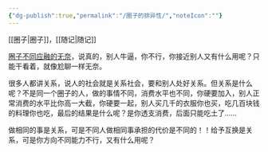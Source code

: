 ```yaml
---
{"dg-publish":true,"permalink":"/圈子的排异性/","noteIcon":""}
---
```


[[圈子\|圈子]]，[[随记\|随记]]

[圈子不同应融的无奈](https://www.tiktok.com/t/ZT8yHgLbY/)，说真的，别人牛逼，你不行，你接近别人又有什么用呢？只能干看着，就像尬聊一样无奈。

很多人都讲关系，说人的社会就是关系社会，要和别人处好关系。但关系是什么呢？不是同一个圈子的人，做的事情不同，消费水平也不同，你硬要加入，别人正常消费的水平比你高一大截，你硬要一起，别人买几千的衣服你也买，吃几百块钱的料理你也吃，最后的结果是什么呢？是你透支消费，后面只能吃土了……

做相同的事是关系，可是不同人做相同事承担的代价是不同的！！给予互换是关系，可是你方向不同能力不行，又有什么用呢？
